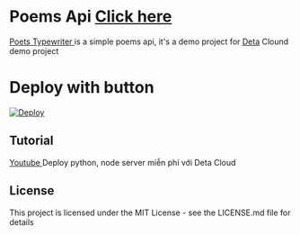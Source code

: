 # Poems Api <a href="https://phudinhtruongk18.github.io/poets-typewriter/"> Click here </a>
<a href="https://github.com/phudinhtruongk18/poets-typewriter"> Poets Typewriter </a> is a simple poems api, it's a demo project for <a href="https://www.deta.sh/">Deta</a> Clound demo project

# Deploy with button
[![Deploy](https://button.deta.dev/1/svg)](https://go.deta.dev/deploy?repo=https://github.com/phudinhtruongk18/PoemApi)


## Tutorial
<a href="">Youtube </a> Deploy python, node server miễn phí với Deta Cloud
## License
This project is licensed under the MIT License - see the LICENSE.md file for details
